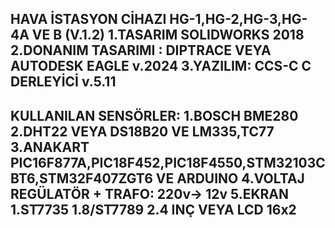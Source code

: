 HAVA İSTASYON CİHAZI  HG-1,HG-2,HG-3,HG-4A VE B (V.1.2)
1.TASARIM SOLIDWORKS 2018
2.DONANIM TASARIMI : DIPTRACE VEYA AUTODESK EAGLE v.2024
3.YAZILIM: CCS-C C DERLEYİCİ v.5.11 
--------------------------------------------------------
KULLANILAN SENSÖRLER:
1.BOSCH BME280
2.DHT22 VEYA DS18B20 VE LM335,TC77
3.ANAKART PIC16F877A,PIC18F452,PIC18F4550,STM32103CBT6,STM32F407ZGT6 VE ARDUINO
4.VOLTAJ REGÜLATÖR + TRAFO: 220v-> 12v 
5.EKRAN 1.ST7735 1.8/ST7789 2.4 INÇ VEYA LCD 16x2 
--------------------------------------------------------

